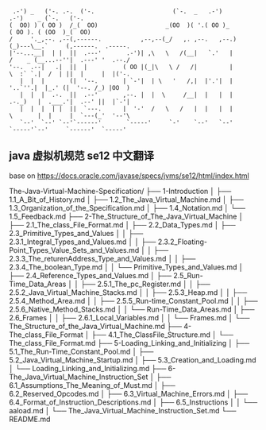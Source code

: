 ```
 .-') _   ('-. .-.  ('-.                      (`-.  _   .-')            .-')    _ (`-.   ('-.             
(  OO) ) ( OO )  /_(  OO)                   _(OO  )( '.( OO )_         ( OO ). ( (OO  )_(  OO)            
/     '._,--. ,--(,------.           ,--,--(_/   ,. ,--.   ,--.)      (_)---\__.`     (,------.  .-----.  
|'--...__|  | |  ||  .---'       .-')| ,\   \   /(__|   `.'   |       /    _ (__...--''|  .---' '  .--./  
'--.  .--|   .|  ||  |          ( OO |(_|\   \ /   /|         |       \  :` `.|  /  | ||  |     |  |('-.  
   |  |  |       (|  '--.       | `-'|  | \   '   /,|  |'.'|  |        '..`''.|  |_.' (|  '--. /_) |OO  ) 
   |  |  |  .-.  ||  .--'       ,--. |  |  \     /__|  |   |  |       .-._)   |  .___.'|  .--' ||  |`-'|  
   |  |  |  | |  ||  `---.      |  '-'  /   \   /   |  |   |  |       \       |  |     |  `---(_'  '--'\  
   `--'  `--' `--'`------'       `-----'     `-'    `--'   `--'        `-----'`--'     `------'  `-----'  
```



## java 虚拟机规范 se12 中文翻译

base on
https://docs.oracle.com/javase/specs/jvms/se12/html/index.html





The-Java-Virtual-Machine-Specification/
├── 1-Introduction
│   ├── 1.1_A_Bit_of_History.md
│   ├── 1.2_The_Java_Virtual_Machine.md
│   ├── 1.3_Organization_of_the_Specification.md
│   ├── 1.4_Notation.md
│   └── 1.5_Feedback.md
├── 2-The_Structure_of_The_Java_Virtual_Machine
│   ├── 2.1_The_class_File_Format.md
│   ├── 2.2_Data_Types.md
│   ├── 2.3_Primitive_Types_and_Values
│   │   ├── 2.3.1_Integral_Types_and_Values.md
│   │   ├── 2.3.2_Floating-Point_Types_Value_Sets_and_Values.md
│   │   ├── 2.3.3_The_returenAddress_Type_and_Values.md
│   │   ├── 2.3.4_The_boolean_Type.md
│   │   └── Primitive_Types_and_Values.md
│   ├── 2.4_Reference_Types_and_Values.md
│   ├── 2.5_Run-Time_Data_Areas
│   │   ├── 2.5.1_The_pc_Register.md
│   │   ├── 2.5.2_Java_Virtual_Machine_Stacks.md
│   │   ├── 2.5.3_Heap.md
│   │   ├── 2.5.4_Method_Area.md
│   │   ├── 2.5.5_Run-time_Constant_Pool.md
│   │   ├── 2.5.6_Native_Method_Stacks.md
│   │   └── Run-Time_Data_Areas.md
│   ├── 2.6_Frames
│   │   ├── 2.6.1_Local_Variables.md
│   │   └── Frames.md
│   └── The_Structure_of_the_Java_Virtual_Machine.md
├── 4-The_class_File_Format
│   ├── 4.1_The_ClassFile_Structure.md
│   └── The_class_File_Format.md
├── 5-Loading_Linking_and_Initializing
│   ├── 5.1_The_Run-Time_Constant_Pool.md
│   ├── 5.2_Java_Virtual_Machine_Startup.md
│   ├── 5.3_Creation_and_Loading.md
│   └── Loading_Linking_and_Initializing.md
├── 6-The_Java_Virtual_Machine_Instruction_Set
│   ├── 6.1_Assumptions_The_Meaning_of_Must.md
│   ├── 6.2_Reserved_Opcodes.md
│   ├── 6.3_Virtual_Machine_Errors.md
│   ├── 6.4_Format_of_Instruction_Descriptions.md
│   ├── 6.5_Instructions
│   │   └── aaload.md
│   └── The_Java_Virtual_Machine_Instruction_Set.md
└── README.md

